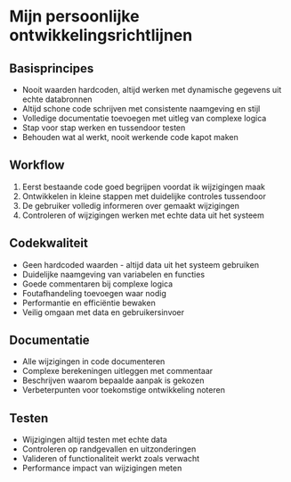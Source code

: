 # Mijn persoonlijke ontwikkelingsrichtlijnen

## Basisprincipes
- Nooit waarden hardcoden, altijd werken met dynamische gegevens uit echte databronnen
- Altijd schone code schrijven met consistente naamgeving en stijl
- Volledige documentatie toevoegen met uitleg van complexe logica
- Stap voor stap werken en tussendoor testen
- Behouden wat al werkt, nooit werkende code kapot maken

## Workflow
1. Eerst bestaande code goed begrijpen voordat ik wijzigingen maak
2. Ontwikkelen in kleine stappen met duidelijke controles tussendoor
3. De gebruiker volledig informeren over gemaakt wijzigingen
4. Controleren of wijzigingen werken met echte data uit het systeem

## Codekwaliteit
- Geen hardcoded waarden - altijd data uit het systeem gebruiken
- Duidelijke naamgeving van variabelen en functies
- Goede commentaren bij complexe logica
- Foutafhandeling toevoegen waar nodig
- Performantie en efficiëntie bewaken
- Veilig omgaan met data en gebruikersinvoer

## Documentatie
- Alle wijzigingen in code documenteren
- Complexe berekeningen uitleggen met commentaar
- Beschrijven waarom bepaalde aanpak is gekozen
- Verbeterpunten voor toekomstige ontwikkeling noteren

## Testen
- Wijzigingen altijd testen met echte data
- Controleren op randgevallen en uitzonderingen
- Valideren of functionaliteit werkt zoals verwacht
- Performance impact van wijzigingen meten
